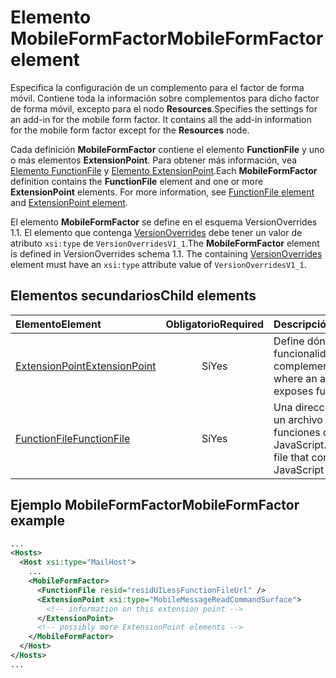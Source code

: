 # <a name="mobileformfactor-element"></a><span data-ttu-id="4fa52-101">Elemento MobileFormFactor</span><span class="sxs-lookup"><span data-stu-id="4fa52-101">MobileFormFactor element</span></span>

<span data-ttu-id="4fa52-p101">Especifica la configuración de un complemento para el factor de forma móvil. Contiene toda la información sobre complementos para dicho factor de forma móvil, excepto para el nodo **Resources**.</span><span class="sxs-lookup"><span data-stu-id="4fa52-p101">Specifies the settings for an add-in for the mobile form factor. It contains all the add-in information for the mobile form factor except for the **Resources** node.</span></span>

<span data-ttu-id="4fa52-p102">Cada definición **MobileFormFactor** contiene el elemento **FunctionFile** y uno o más elementos **ExtensionPoint**. Para obtener más información, vea [Elemento FunctionFile](functionfile.md) y [Elemento ExtensionPoint](extensionpoint.md).</span><span class="sxs-lookup"><span data-stu-id="4fa52-p102">Each **MobileFormFactor** definition contains the  **FunctionFile** element and one or more **ExtensionPoint** elements. For more information, see [FunctionFile element](functionfile.md) and [ExtensionPoint element](extensionpoint.md).</span></span>

<span data-ttu-id="4fa52-p103">El elemento **MobileFormFactor** se define en el esquema VersionOverrides 1.1. El elemento que contenga [VersionOverrides](versionoverrides.md) debe tener un valor de atributo `xsi:type` de `VersionOverridesV1_1`.</span><span class="sxs-lookup"><span data-stu-id="4fa52-p103">The **MobileFormFactor** element is defined in VersionOverrides schema 1.1. The containing [VersionOverrides](versionoverrides.md) element must have an `xsi:type` attribute value of `VersionOverridesV1_1`.</span></span>

## <a name="child-elements"></a><span data-ttu-id="4fa52-108">Elementos secundarios</span><span class="sxs-lookup"><span data-stu-id="4fa52-108">Child elements</span></span>

| <span data-ttu-id="4fa52-109">Elemento</span><span class="sxs-lookup"><span data-stu-id="4fa52-109">Element</span></span>                               | <span data-ttu-id="4fa52-110">Obligatorio</span><span class="sxs-lookup"><span data-stu-id="4fa52-110">Required</span></span> | <span data-ttu-id="4fa52-111">Descripción</span><span class="sxs-lookup"><span data-stu-id="4fa52-111">Description</span></span>  |
|:--------------------------------------|:--------:|:-------------|
| [<span data-ttu-id="4fa52-112">ExtensionPoint</span><span class="sxs-lookup"><span data-stu-id="4fa52-112">ExtensionPoint</span></span>](extensionpoint.md) | <span data-ttu-id="4fa52-113">Sí</span><span class="sxs-lookup"><span data-stu-id="4fa52-113">Yes</span></span>      | <span data-ttu-id="4fa52-114">Define dónde expone su funcionalidad un complemento.</span><span class="sxs-lookup"><span data-stu-id="4fa52-114">Defines where an add-in exposes functionality.</span></span> |
| [<span data-ttu-id="4fa52-115">FunctionFile</span><span class="sxs-lookup"><span data-stu-id="4fa52-115">FunctionFile</span></span>](functionfile.md)     | <span data-ttu-id="4fa52-116">Sí</span><span class="sxs-lookup"><span data-stu-id="4fa52-116">Yes</span></span>      | <span data-ttu-id="4fa52-117">Una dirección URL de un archivo que contiene funciones de JavaScript.</span><span class="sxs-lookup"><span data-stu-id="4fa52-117">A URL to a file that contains JavaScript functions.</span></span>|

## <a name="mobileformfactor-example"></a><span data-ttu-id="4fa52-118">Ejemplo MobileFormFactor</span><span class="sxs-lookup"><span data-stu-id="4fa52-118">MobileFormFactor example</span></span>

```xml
...
<Hosts>
  <Host xsi:type="MailHost">
    ...
    <MobileFormFactor>
      <FunctionFile resid="residUILessFunctionFileUrl" />
      <ExtensionPoint xsi:type="MobileMessageReadCommandSurface">
        <!-- information on this extension point -->
      </ExtensionPoint> 
      <!-- possibly more ExtensionPoint elements -->
    </MobileFormFactor>
  </Host>
</Hosts>
...
```
